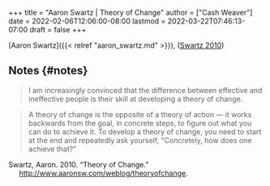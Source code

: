 +++
title = "Aaron Swartz | Theory of Change"
author = ["Cash Weaver"]
date = 2022-02-06T12:06:00-08:00
lastmod = 2022-03-22T07:46:13-07:00
draft = false
+++

[Aaron Swartz]({{< relref "aaron_swartz.md" >}}), (<a href="#citeproc_bib_item_1">Swartz 2010</a>)


## Notes {#notes}

> I am increasingly convinced that the difference between effective and ineffective people is their skill at developing a theory of change.

<!--quoteend-->

> A theory of change is the opposite of a theory of action — it works backwards from the goal, in concrete steps, to figure out what you can do to achieve it. To develop a theory of change, you need to start at the end and repeatedly ask yourself, "Concretely, how does one achieve that?"

<style>.csl-entry{text-indent: -1.5em; margin-left: 1.5em;}</style><div class="csl-bib-body">
  <div class="csl-entry"><a id="citeproc_bib_item_1"></a>Swartz, Aaron. 2010. “Theory of Change.” <a href="http://www.aaronsw.com/weblog/theoryofchange">http://www.aaronsw.com/weblog/theoryofchange</a>.</div>
</div>
